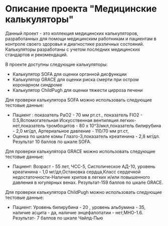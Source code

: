 # Описание проекта "Медицинские калькуляторы"

Данный проект - это коллекция медицинских калькуляторов, разработанных для помощи медицинским работникам и пациентам в контроле своего здоровья и диагностике различных состояний. Калькуляторы разработаны с учетом последних медицинских стандартов и рекомендаций.

В проекте доступны следующие калькуляторы:

- Калькулятор SOFA для оценки органной дисфункции
- Калькулятор GRACE для оценки риска смерти при остром коронарном синдроме
- Калькулятор ChildPugh для оценки тяжести цирроза печени

Для проверки калькулятора SOFA можно использовать следующие тестовые данные:
- Пациент : показатель PaO2 - 70 мм рт.ст., показатель FIО2 - 0.5,Вспомогательная Искусственная вентиляция легких-нет,показатель тромбоцитов - 80 х 10^3/мкл,показатель билирубина - 2,0 мг/дл, Артериальное давление - 110/70 мм рт.ст,
- Оценка по шкале комы Глазго-3,показатель креатинина - 2,8 мг/дл. Результат 10 баллов по шкале SOFA.

Для проверки калькулятора GRACE можно использовать следующие тестовые данные:
- Пациент: Возраст - 55 лет, ЧСС-5, Систолическое АД-10, уровень креатинина - 1,0 мг/дл,Остановка сердца,Класс сердечной недостаточности-Наличие хрипов в легких и/или повышенного давления в югулярных венах. Результат-159 баллов по шкале GRACE.

Для проверки калькулятора ChildPugh можно использовать следующие тестовые данные:
- Пациент: Уровень билирубина - 20 , уровень альбумина - 35, наличие асцита - да, наличие энцефалопатии - нет,МНО-1.6. Результат- 7 баллов по шкале Чайлд-Пью

